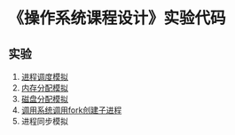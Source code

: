 # 《操作系统课程设计》实验代码

## 实验

1. [进程调度模拟](/src/main/kotlin/E01Processing.kt)
2. [内存分配模拟](/src/main/kotlin/E02Memory.kt)
3. [磁盘分配模拟](/src/main/kotlin/E03Disk.kt)
4. [调用系统调用fork创建子进程](/inLinux/E04Fork.cpp)
5. 进程同步模拟